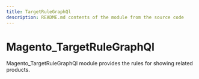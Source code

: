 ```yaml
---
title: TargetRuleGraphQl
description: README.md contents of the module from the source code
---
```


# Magento_TargetRuleGraphQl

Magento_TargetRuleGraphQl module provides the rules for showing related products.

